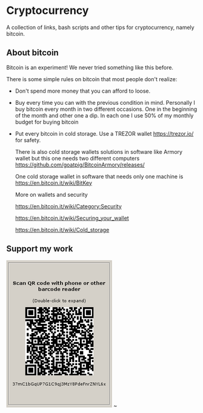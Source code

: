 # Cryptocurrency 

A collection of links, bash scripts and other tips for cryptocurrency, namely bitcoin.

## About bitcoin

Bitcoin is an experiment! We never tried something like this before. 

There is some simple rules on bitcoin that most people don't realize:

  * Don't spend more money that you can afford to loose.
  * Buy every time you can with the previous condition in mind. Personally I buy bitcoin every month in two different occasions. One in the beginning of the month and other one a dip. In each one I use 50% of my monthly budget for buying bitcoin
  * Put every bitcoin in cold storage. Use a TREZOR wallet https://trezor.io/ for safety. 

    There is also cold storage wallets solutions in software like Armory wallet but this one needs two different computers https://github.com/goatpig/BitcoinArmory/releases/ 

    One cold storage wallet in software that needs only one machine is https://en.bitcoin.it/wiki/BitKey 

    More on wallets and security 

    https://en.bitcoin.it/wiki/Category:Security

    https://en.bitcoin.it/wiki/Securing_your_wallet

    https://en.bitcoin.it/wiki/Cold_storage

## Support my work

![alt text](https://github.com/InserirAquiNome/crypto/blob/master/static/image/donate.png "Logo Title Text 1")
~                                                                                                                   
